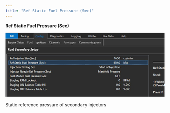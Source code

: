 ```yaml
---
title: "Ref Static Fuel Pressure (Sec)"
---
```


**Ref Static Fuel Pressure (Sec)**&nbsp;


![Image](</img/Z Axis21.jpg>)


Static reference pressure of secondary injectors
